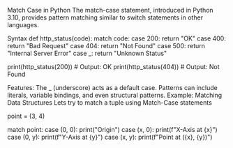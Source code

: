 Match Case in Python
The match-case statement, introduced in Python 3.10, provides pattern matching similar to switch statements in other languages.

Syntax
def http_status(code):
    match code:
        case 200:
            return "OK"
        case 400:
            return "Bad Request"
        case 404:
            return "Not Found"
        case 500:
            return "Internal Server Error"
        case _:
            return "Unknown Status"
 
print(http_status(200))  # Output: OK
print(http_status(404))  # Output: Not Found

Features:
The _ (underscore) acts as a default case.
Patterns can include literals, variable bindings, and even structural patterns.
Example: Matching Data Structures
Lets try to match a tuple using Match-Case statements

point = (3, 4)
 
match point:
    case (0, 0):
        print("Origin")
    case (x, 0):
        print(f"X-Axis at {x}")
    case (0, y):
        print(f"Y-Axis at {y}")
    case (x, y):
        print(f"Point at ({x}, {y})")